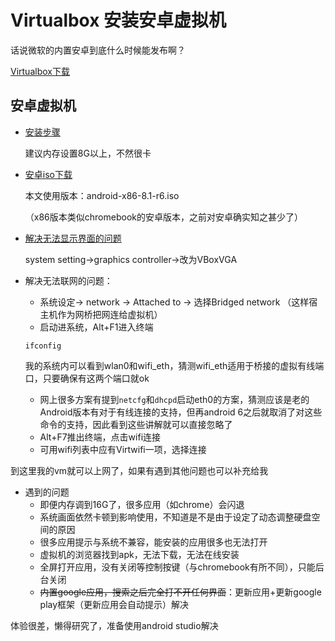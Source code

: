 # Virtualbox 安装安卓虚拟机

话说微软的内置安卓到底什么时候能发布啊？

[Virtualbox下载](https://www.virtualbox.org/wiki/Downloads)

## 安卓虚拟机

- [安装步骤](https://www.howtogeek.com/164570/how-to-install-android-in-virtualbox/)
  
  建议内存设置8G以上，不然很卡

- [安卓iso下载](http://www.android-x86.org/)
  
  本文使用版本：android-x86-8.1-r6.iso

  （x86版本类似chromebook的安卓版本，之前对安卓确实知之甚少了）

- [解决无法显示界面的问题](https://askubuntu.com/questions/1088222/boot-process-of-android-installed-in-virtualbox-seems-to-get-stuck)

    system setting->graphics controller->改为VBoxVGA

- 解决无法联网的问题：
  - 系统设定-> network -> Attached to -> 选择Bridged network （这样宿主机作为网桥把网连给虚拟机）
  <!-- - 启动进入debug -->
  - 启动进系统，Alt+F1进入终端
  ```
  ifconfig
  ```
  我的系统内可以看到wlan0和wifi_eth，猜测wifi_eth适用于桥接的虚拟有线端口，只要确保有这两个端口就ok
  - 网上很多方案有提到`netcfg`和`dhcpd`启动eth0的方案，猜测应该是老的Android版本有对于有线连接的支持，但再android 6之后就取消了对这些命令的支持，因此看到这些讲解就可以直接忽略了
  - Alt+F7推出终端，点击wifi连接
  - 可用wifi列表中应有Virtwifi一项，选择连接

到这里我的vm就可以上网了，如果有遇到其他问题也可以补充给我

- 遇到的问题
  - 即便内存调到16G了，很多应用（如chrome）会闪退
  - 系统画面依然卡顿到影响使用，不知道是不是由于设定了动态调整硬盘空间的原因
  - 很多应用提示与系统不兼容，能安装的应用很多也无法打开
  - 虚拟机的浏览器找到apk，无法下载，无法在线安装
  - 全屏打开应用，没有关闭等控制按键（与chromebook有所不同），只能后台关闭
  - ~~内置google应用，搜索之后完全打不开任何界面~~：更新应用+更新google play框架（更新应用会自动提示）解决

体验很差，懒得研究了，准备使用android studio解决
